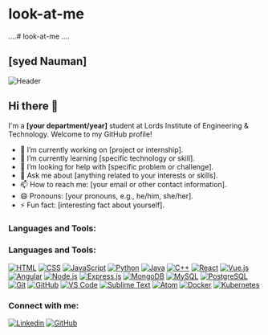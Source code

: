 # look-at-me
....# look-at-me
....

## [syed Nauman]
![Header](https://media.giphy.com/media/ZVik7pBtu9dNS/giphy.gif)

## Hi there 👋

I'm a <b>[your department/year]</b> student at Lords Institute of Engineering & Technology. Welcome to my GitHub profile!

- 🔭 I’m currently working on [project or internship].
- 🌱 I’m currently learning [specific technology or skill].
- 🤔 I’m looking for help with [specific problem or challenge].
- 💬 Ask me about [anything related to your interests or skills].
- 📫 How to reach me: [your email or other contact information].
- 😄 Pronouns: [your pronouns, e.g., he/him, she/her].
- ⚡ Fun fact: [interesting fact about yourself].

### Languages and Tools:

### Languages and Tools:

[![HTML](https://img.shields.io/badge/HTML-5E5E5E?style=flat&logo=html5&logoColor=white)](https://www.w3.org/html/)
[![CSS](https://img.shields.io/badge/CSS-0077B5?style=flat&logo=css3&logoColor=white)](https://www.w3.org/Style/CSS/Overview.en.html)
[![JavaScript](https://img.shields.io/badge/JavaScript-F7DF1E?style=flat&logo=javascript&logoColor=black)](https://developer.mozilla.org/en-US/docs/Web/JavaScript)
[![Python](https://img.shields.io/badge/Python-3776AB?style=flat&logo=python&logoColor=white)](https://www.python.org/)
[![Java](https://img.shields.io/badge/Java-007396?style=flat&logo=java&logoColor=white)](https://www.java.com/)
[![C++](https://img.shields.io/badge/C++-00599C?style=flat&logo=c%2B%2B&logoColor=white)](https://isocpp.org/)
[![React](https://img.shields.io/badge/React-61DAFB?style=flat&logo=react&logoColor=black)](https://reactjs.org/)
[![Vue.js](https://img.shields.io/badge/Vue.js-4FC08D?style=flat&logo=vue.js&logoColor=white)](https://vuejs.org/)
[![Angular](https://img.shields.io/badge/Angular-DD0031?style=flat&logo=angular&logoColor=white)](https://angular.io/)
[![Node.js](https://img.shields.io/badge/Node.js-339933?style=flat&logo=node.js&logoColor=white)](https://nodejs.org/)
[![Express.js](https://img.shields.io/badge/Express.js-000000?style=flat&logo=express&logoColor=white)](https://expressjs.com/)
[![MongoDB](https://img.shields.io/badge/MongoDB-47A248?style=flat&logo=mongodb&logoColor=white)](https://www.mongodb.com/)
[![MySQL](https://img.shields.io/badge/MySQL-4479A1?style=flat&logo=mysql&logoColor=white)](https://www.mysql.com/)
[![PostgreSQL](https://img.shields.io/badge/PostgreSQL-336791?style=flat&logo=postgresql&logoColor=white)](https://www.postgresql.org/)
[![Git](https://img.shields.io/badge/Git-F05032?style=flat&logo=git&logoColor=white)](https://git-scm.com/)
[![GitHub](https://img.shields.io/badge/GitHub-181717?style=flat&logo=github&logoColor=white)](https://github.com/)
[![VS Code](https://img.shields.io/badge/VS_Code-007ACC?style=flat&logo=visual-studio-code&logoColor=white)](https://code.visualstudio.com/)
[![Sublime Text](https://img.shields.io/badge/Sublime_Text-FF9800?style=flat&logo=sublime-text&logoColor=white)](https://www.sublimetext.com/)
[![Atom](https://img.shields.io/badge/Atom-66595C?style=flat&logo=atom&logoColor=white)](https://atom.io/)
[![Docker](https://img.shields.io/badge/Docker-2496ED?style=flat&logo=docker&logoColor=white)](https://www.docker.com/)
[![Kubernetes](https://img.shields.io/badge/Kubernetes-326CE5?style=flat&logo=kubernetes&logoColor=white)](https://kubernetes.io/)


### Connect with me:

[![Linkedin](https://img.shields.io/badge/-YourName-0077B5?style=flat&logo=Linkedin&logoColor=white&link=https://www.linkedin.com/in/yourname/)](https://www.linkedin.com/in/yourname/)
[![GitHub](https://img.shields.io/badge/-YourUsername-0000FF?style=flat&logo=GitHub&logoColor=white&link=https://github.com/yourusername)](https://github.com/yourusername)
